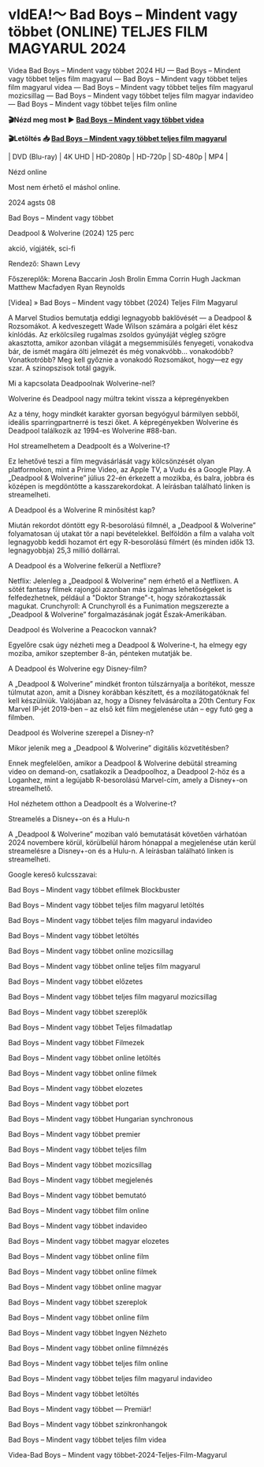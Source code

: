 # vIdEA!～ Bad Boys – Mindent vagy többet (ONLINE) TELJES FILM MAGYARUL 2024


Videa Bad Boys – Mindent vagy többet 2024 HU — Bad Boys – Mindent vagy többet teljes film magyarul — Bad Boys – Mindent vagy többet teljes film magyarul videa — Bad Boys – Mindent vagy többet teljes film magyarul mozicsillag — Bad Boys – Mindent vagy többet teljes film magyar indavideo — Bad Boys – Mindent vagy többet teljes film online

**🎬Nézd meg most ► [Bad Boys – Mindent vagy többet videa](https://is.gd/kGA3GV)**

**🎬Letöltés 📥 [Bad Boys – Mindent vagy többet teljes film magyarul](https://is.gd/kGA3GV)**


| DVD (Blu-ray) | 4K UHD | HD-2080p | HD-720p | SD-480p | MP4 |

Nézd online

Most nem érhető el máshol online.

2024 agsts 08

Bad Boys – Mindent vagy többet

Deadpool & Wolverine (2024) 125 perc

akció, vígjáték, sci-fi

Rendező: Shawn Levy

Főszereplők: Morena Baccarin Josh Brolin Emma Corrin Hugh Jackman Matthew Macfadyen Ryan Reynolds

[Videa] » Bad Boys – Mindent vagy többet (2024) Teljes Film Magyarul

A Marvel Studios bemutatja eddigi legnagyobb baklövését — a Deadpool & Rozsomákot. A kedveszegett Wade Wilson számára a polgári élet kész kínlódás. Az erkölcsileg rugalmas zsoldos gyúnyáját végleg szögre akasztotta, amikor azonban világát a megsemmisülés fenyegeti, vonakodva bár, de ismét magára ölti jelmezét és még vonakvóbb... vonakodóbb? Vonatkotróbb? Meg kell győznie a vonakodó Rozsomákot, hogy—ez egy szar. A szinopszisok totál gagyik.

Mi a kapcsolata Deadpoolnak Wolverine-nel?

Wolverine és Deadpool nagy múltra tekint vissza a képregényekben

Az a tény, hogy mindkét karakter gyorsan begyógyul bármilyen sebből, ideális sparringpartnerré is teszi őket. A képregényekben Wolverine és Deadpool találkozik az 1994-es Wolverine #88-ban.

Hol streamelhetem a Deadpoolt és a Wolverine-t?

Ez lehetővé teszi a film megvásárlását vagy kölcsönzését olyan platformokon, mint a Prime Video, az Apple TV, a Vudu és a Google Play. A „Deadpool & Wolverine” július 22-én érkezett a mozikba, és balra, jobbra és középen is megdöntötte a kasszarekordokat. A leírásban található linken is streamelheti.

A Deadpool és a Wolverine R minősítést kap?

Miután rekordot döntött egy R-besorolású filmnél, a „Deadpool & Wolverine” folyamatosan új utakat tör a napi bevételekkel. Belföldön a film a valaha volt legnagyobb keddi hozamot ért egy R-besorolású filmért (és minden idők 13. legnagyobbja) 25,3 millió dollárral.

A Deadpool és a Wolverine felkerül a Netflixre?

Netflix: Jelenleg a „Deadpool & Wolverine” nem érhető el a Netflixen. A sötét fantasy filmek rajongói azonban más izgalmas lehetőségeket is felfedezhetnek, például a "Doktor Strange"-t, hogy szórakoztassák magukat. Crunchyroll: A Crunchyroll és a Funimation megszerezte a „Deadpool & Wolverine” forgalmazásának jogát Észak-Amerikában.

Deadpool és Wolverine a Peacockon vannak?

Egyelőre csak úgy nézheti meg a Deadpool & Wolverine-t, ha elmegy egy moziba, amikor szeptember 8-án, pénteken mutatják be.

A Deadpool és Wolverine egy Disney-film?

A „Deadpool & Wolverine” mindkét fronton túlszárnyalja a borítékot, messze túlmutat azon, amit a Disney korábban készített, és a mozilátogatóknak fel kell készülniük. Valójában az, hogy a Disney felvásárolta a 20th Century Fox Marvel IP-jét 2019-ben – az első két film megjelenése után – egy futó geg a filmben.

Deadpool és Wolverine szerepel a Disney-n?

Mikor jelenik meg a „Deadpool & Wolverine” digitális közvetítésben?

Ennek megfelelően, amikor a Deadpool & Wolverine debütál streaming video on demand-on, csatlakozik a Deadpoolhoz, a Deadpool 2-höz és a Loganhez, mint a legújabb R-besorolású Marvel-cím, amely a Disney+-on streamelhető.

Hol nézhetem otthon a Deadpoolt és a Wolverine-t?

Streamelés a Disney+-on és a Hulu-n

A „Deadpool & Wolverine” moziban való bemutatását követően várhatóan 2024 novembere körül, körülbelül három hónappal a megjelenése után kerül streamelésre a Disney+-on és a Hulu-n. A leírásban található linken is streamelheti.

Google kereső kulcsszavai:

Bad Boys – Mindent vagy többet efilmek Blockbuster

Bad Boys – Mindent vagy többet teljes film magyarul letöltés

Bad Boys – Mindent vagy többet teljes film magyarul indavideo

Bad Boys – Mindent vagy többet letöltés

Bad Boys – Mindent vagy többet online mozicsillag

Bad Boys – Mindent vagy többet online teljes film magyarul

Bad Boys – Mindent vagy többet előzetes

Bad Boys – Mindent vagy többet teljes film magyarul mozicsillag

Bad Boys – Mindent vagy többet szereplők

Bad Boys – Mindent vagy többet Teljes filmadatlap

Bad Boys – Mindent vagy többet Filmezek

Bad Boys – Mindent vagy többet online letöltés

Bad Boys – Mindent vagy többet online filmek

Bad Boys – Mindent vagy többet elozetes

Bad Boys – Mindent vagy többet port

Bad Boys – Mindent vagy többet Hungarian synchronous

Bad Boys – Mindent vagy többet premier

Bad Boys – Mindent vagy többet teljes film

Bad Boys – Mindent vagy többet mozicsillag

Bad Boys – Mindent vagy többet megjelenés

Bad Boys – Mindent vagy többet bemutató

Bad Boys – Mindent vagy többet film online

Bad Boys – Mindent vagy többet indavideo

Bad Boys – Mindent vagy többet magyar elozetes

Bad Boys – Mindent vagy többet online film

Bad Boys – Mindent vagy többet online filmek

Bad Boys – Mindent vagy többet online magyar

Bad Boys – Mindent vagy többet szereplok

Bad Boys – Mindent vagy többet online film

Bad Boys – Mindent vagy többet Ingyen Nézheto

Bad Boys – Mindent vagy többet online filmnézés

Bad Boys – Mindent vagy többet teljes film online

Bad Boys – Mindent vagy többet teljes film magyarul indavideo

Bad Boys – Mindent vagy többet letöltés

Bad Boys – Mindent vagy többet — Premiär!

Bad Boys – Mindent vagy többet szinkronhangok

Bad Boys – Mindent vagy többet teljes film videa

Videa-Bad Boys – Mindent vagy többet-2024-Teljes-Film-Magyarul
